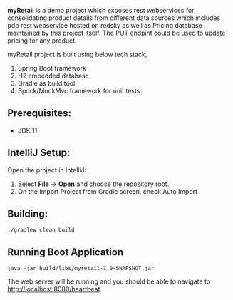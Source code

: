 **myRetail** is a demo project which exposes rest webservices for consolidating product details from different data sources which includes pdp rest webservice hosted on redsky as well as Pricing database maintained by this project itself. The PUT endpint could be used to update pricing for any product.

myRetail project is built using below tech stack,

1. Spring Boot framework
2. H2 embedded database
3. Gradle as build tool
4. Spock/MockMvc framework for unit tests


Prerequisites:
--------------

* JDK 11

IntelliJ Setup:
---------------

Open the project in IntelliJ:

1. Select **File** -> **Open** and choose the repository root.
2. On the Import Project from Gradle screen, check Auto Import


Building:
---------

    ./gradlew clean build

Running Boot Application
--------------------

    java -jar build/libs/myretail-1.0-SNAPSHOT.jar

The web server will be running and you should be able to navigate to [http://localhost:8080/heartbeat]()



